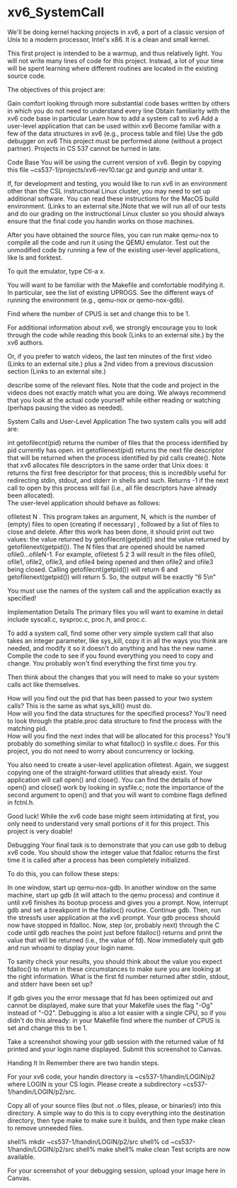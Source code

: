 # xv6_SystemCall

We'll be doing kernel hacking projects in xv6, a port of a classic version of Unix to a modern processor, Intel's x86. It is a clean and small  kernel.

This first project is intended to be a warmup, and thus relatively light.  You will not write many lines of code for this project. Instead, a lot of your time will be spent learning where different routines are located in the existing source code. 

The objectives of this project are:

Gain comfort looking through more substantial code bases written by others in which you do not need to understand every line
Obtain familiarity with the xv6 code base in particular
Learn how to add a system call to xv6 
Add a user-level application that can be used within xv6
Become familiar with a few of the data structures in xv6 (e.g., process table and file)
Use the gdb debugger on xv6 
This project must be performed alone (without a project partner).    Projects in CS 537 cannot be turned in late.

Code Base
You will be using the current version of xv6.     Begin by copying this file  ~cs537-1/projects/xv6-rev10.tar.gz and gunzip and untar it.

If, for development and testing, you would like to run xv6 in an environment other than the CSL instructional Linux cluster, you may need to set up additional software.  You can read these instructions for the MacOS build environment.   (Links to an external site.)Note that we will run all of our tests and do our grading on the instructional Linux cluster so you should always ensure that the final code you handin works on those machines.

After you have obtained the source files, you can run make qemu-nox to compile all the code and run it using the QEMU emulator. Test out the unmodified code by running a few of the existing user-level applications, like ls and forktest.

To quit the emulator, type Ctl-a x.

You will want to be familiar with the Makefile and comfortable modifying it.  In particular, see the list of existing UPROGS.   See the different ways of running the environment (e.g.,  qemu-nox or qemo-nox-gdb).  

Find where the number of CPUS is set and change this to be 1.

For additional information about xv6, we strongly encourage you to look through the code while reading this book (Links to an external site.) by the xv6 authors. 

Or, if you prefer to watch videos, the  last ten minutes of the 
first video (Links to an external site.)
 plus a 
2nd video from a previous discussion section (Links to an external site.)


describe some of the relevant files.  Note that the code and project in the videos does not exactly match what you are doing.   We always recommend that you look at the actual code yourself while either reading or watching (perhaps pausing the video as needed).

System Calls and User-Level Application
The two system calls you will add are:

int getofilecnt(pid) returns the number of files that the process identified by pid currently has open.
int getofilenext(pid) returns the next file descriptor that will be returned when the process identified by pid calls create().   Note that xv6 allocates file descriptors in the same order that Unix does: it returns the first free descriptor for that process; this is incredibly useful for redirecting stdin, stdout, and stderr in shells and such.  Returns -1 if the next call to open by this process will fail (i.e., all file descriptors have already been allocated).  
The user-level application should behave as follows:

ofiletest N <list of file nums to close and delete>. This program takes an argument, N, which is the number of (empty) files to open (creating if necessary) , followed by a list of files to close and delete.   After this work has been done, it should print out two values: the value returned by getofilecnt(getpid()) and the value returned by getofilenext(getpid()).  The N files that are opened should be named ofile0...ofileN-1.  For example,
ofiletest 5 2 3
will result in the files ofile0, ofile1, ofile2, ofile3, and ofile4 being opened  and then ofile2 and ofile3 being closed.  Calling getofilecnt(getpid()) will return 6 and getofilenext(getpid()) will return 5.    So, the output will be exactly "6 5\n"

You must use the names of the system call and the application exactly as specified!

Implementation Details
The primary files you will want to examine in detail include syscall.c, sysproc.c, proc.h, and proc.c.

To add a system call, find some other very simple system call that also takes an integer parameter, like sys_kill, copy it in all the ways you think are needed, and modify it so it doesn't do anything and has the new name . Compile the code to see if you found everything you need to copy and change.  You probably won't find everything the first time you try.

Then think about the changes that you will need to make so your system calls act like themselves.

How will you find out the pid that has been passed to your two system calls?  This is the same as what sys_kill() must do.  
How will you find the data structures for the specified process?  You'll need to look through the ptable.proc data structure to find the process with the matching pid.  
How will you find the next index that will be allocated for this process?  You'll probably do something similar to what fdalloc() in sysfile.c does.
For this project, you do not need to worry about concurrency or locking.

You also need to create a user-level application ofiletest.  Again, we suggest copying one of the straight-forward utilities that already exist.  Your application will call open() and close().  You can find the details of how open() and close() work by looking in sysfile.c; note the importance of the second argument to open() and that you will want to combine flags defined in fctnl.h.

Good luck! While the xv6 code base might seem intimidating at first, you only need to understand very small portions of it for this project. This project is very doable!

Debugging
Your final task is to demonstrate that you can use gdb to debug xv6 code.   You should show the integer value that fdalloc returns the first time it is called after a process has been completely initialized.  

To do this, you can follow these steps:

In one window, start up qemu-nox-gdb.  In another window on the same machine, start up gdb (it will attach to the qemu process) and continue it until xv6 finishes its bootup process and gives you a prompt.  Now, interrupt gdb and set a breakpoint in the fdalloc() routine.  Continue gdb.  Then, run the stressfs user application at the xv6 prompt.   Your gdb process should now have stopped in fdalloc.  Now, step (or, probably next) through the C code until gdb reaches the point just before fdalloc() returns and print the value that will be returned (i.e., the value of fd).  Now immediately quit gdb and run whoami to display your login name. 

To sanity check your results, you should think about the value you expect fdalloc() to return in these circumstances to make sure you are looking at the right information.   What is the first fd number returned after stdin, stdout, and stderr have been set up? 

If gdb gives you the error message that fd has been optimized out and cannot be displayed, make sure that your Makefile uses the flag "-Og" instead of "-O2".    Debugging is also a lot easier with a single CPU, so if you didn't do this already: in your Makefile find where the number of CPUS is set and change this to be 1.

Take a screenshot showing your gdb session with the returned value of fd printed and your login name displayed.    Submit this screenshot to Canvas.

Handing It In
Remember there are two handin steps.

For your xv6 code, your handin directory is ~cs537-1/handin/LOGIN/p2 where LOGIN is your CS login.    Please create a subdirectory ~cs537-1/handin/LOGIN/p2/src.

Copy all of your source files (but not .o files, please, or binaries!) into this directory. A simple way to do this is to copy everything into the destination directory, then type make to make sure it builds, and then type make clean to remove unneeded files.

shell% mkdir ~cs537-1/handin/LOGIN/p2/src 
shell% cd ~cs537-1/handin/LOGIN/p2/src
shell% make
shell% make clean
Test scripts are now available.

For your screenshot of your debugging session, upload your image here in Canvas.

